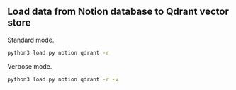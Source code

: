 
## Load data from Notion database to Qdrant vector store

Standard mode.

```bash
python3 load.py notion qdrant -r
```


Verbose mode.

```bash
python3 load.py notion qdrant -r -v
```
